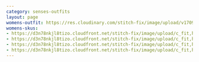 ```yaml
---
category: senses-outfits
layout: page
womens-outfit: https://res.cloudinary.com/stitch-fix/image/upload/v1709166458/Style_studio/Styleshuffle/2023-12-15_W_OLOF_H17_04955_r0.jpg
womens-skus:
- https://d3n78nkjl8tizo.cloudfront.net/stitch-fix/image/upload/c_fit,h_720,w_862/v1708669752/kj971nqgoprk0wofegt8.jpg
- https://d3n78nkjl8tizo.cloudfront.net/stitch-fix/image/upload/c_fit,h_720,w_862/v1676370163/udaqtl0xhrnjwsmnhada.jpg
- https://d3n78nkjl8tizo.cloudfront.net/stitch-fix/image/upload/c_fit,h_720,w_862/v1704960888/imnjtyrvfwmspx31kgap.jpg
- https://d3n78nkjl8tizo.cloudfront.net/stitch-fix/image/upload/c_fit,h_720,w_862/v1704900263/vljhtn0nvwzbjmbx2laj.jpg
---
```


